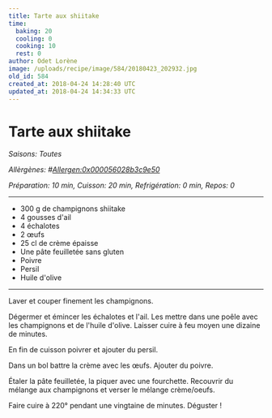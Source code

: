 ```yaml
---
title: Tarte aux shiitake
time:
  baking: 20
  cooling: 0
  cooking: 10
  rest: 0
author: Odet Lorène
image: /uploads/recipe/image/584/20180423_202932.jpg
old_id: 584
created_at: 2018-04-24 14:28:40 UTC
updated_at: 2018-04-24 14:34:33 UTC
---
```


# Tarte aux shiitake



*Saisons: Toutes*

*Allèrgènes: #<Allergen:0x000056028b3c9e50>*

*Préparation: 10 min, Cuisson: 20 min, Refrigération: 0 min, Repos: 0*

---

- 300 g de champignons shiitake
- 4 gousses d'ail
- 4 échalotes
- 2 œufs
- 25 cl de crème épaisse
- Une pâte feuilletée sans gluten
- Poivre
- Persil
- Huile d'olive

---

Laver et couper finement les champignons.

Dégermer et émincer les échalotes et l'ail. Les mettre dans une poêle avec les champignons et de l'huile d'olive. Laisser cuire à feu moyen une dizaine de minutes.

En fin de cuisson poivrer et ajouter du persil.

Dans un bol battre la crème avec les œufs. Ajouter du poivre.

Étaler la pâte feuilletée, la piquer avec une fourchette. Recouvrir du mélange aux champignons et verser le mélange crème/oeufs.

Faire cuire à 220° pendant une vingtaine de minutes. Déguster ! 
